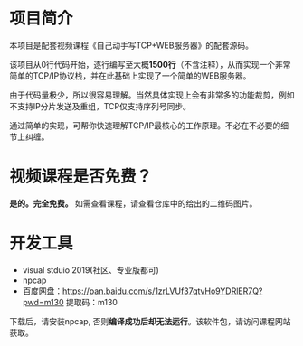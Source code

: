 # 项目简介
本项目是配套视频课程《自己动手写TCP+WEB服务器》的配套源码。

该项目从0行代码开始，逐行编写至大概**1500行**（不含注释），从而实现一个非常简单的TCP/IP协议栈，并在此基础上实现了一个简单的WEB服务器。

由于代码量极少，所以很容易理解。当然具体实现上会有非常多的功能裁剪，例如不支持IP分片发送及重组，TCP仅支持序列号同步。

通过简单的实现，可帮你快速理解TCP/IP最核心的工作原理。不必在不必要的细节上纠缠。

# 视频课程是否免费？
**是的。完全免费。** 如需查看课程，请查看仓库中的给出的二维码图片。

# 开发工具
* visual stduio 2019(社区、专业版都可)
* npcap
* 百度网盘：https://pan.baidu.com/s/1zrLVUf37qtvHo9YDRlER7Q?pwd=m130  提取码：m130 

下载后，请安装npcap, 否则**编译成功后却无法运行**。该软件包，请访问课程网站获取。
